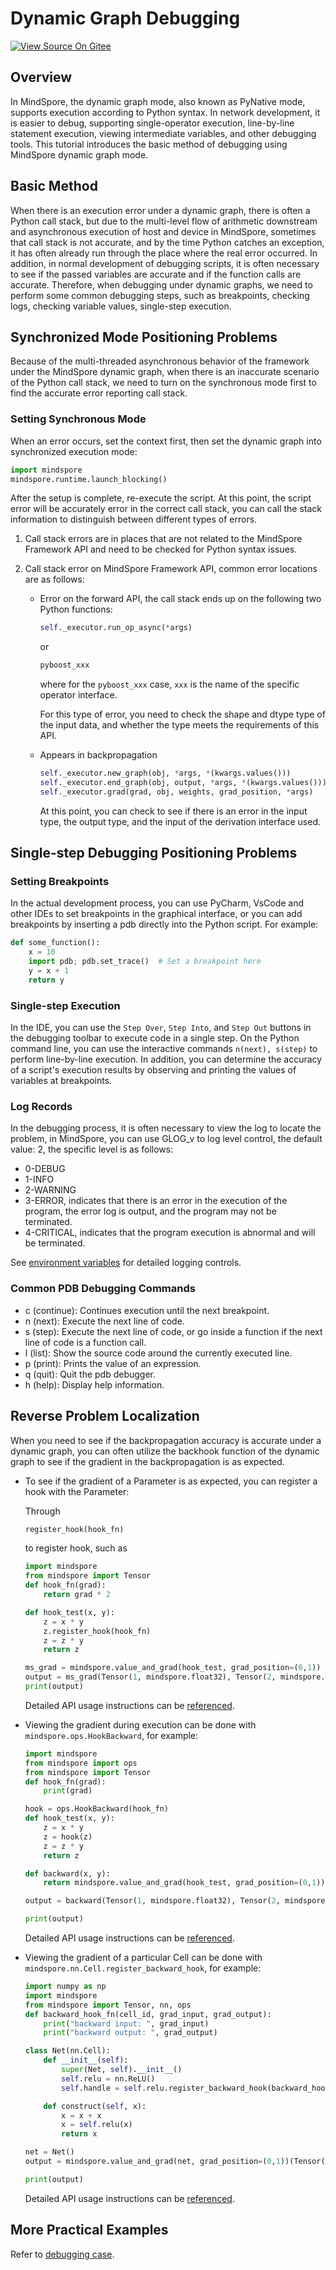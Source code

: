 # Dynamic Graph Debugging

[![View Source On Gitee](https://mindspore-website.obs.cn-north-4.myhuaweicloud.com/website-images/r2.6.0/resource/_static/logo_source_en.svg)](https://gitee.com/mindspore/docs/blob/r2.6.0/tutorials/source_en/debug/pynative.md)

## Overview

In MindSpore, the dynamic graph mode, also known as PyNative mode, supports execution according to Python syntax. In network development, it is easier to debug, supporting single-operator execution, line-by-line statement execution, viewing intermediate variables, and other debugging tools. This tutorial introduces the basic method of debugging using MindSpore dynamic graph mode.

## Basic Method

When there is an execution error under a dynamic graph, there is often a Python call stack, but due to the multi-level flow of arithmetic downstream and asynchronous execution of host and device in MindSpore, sometimes that call stack is not accurate, and by the time Python catches an exception, it has often already run through the place where the real error occurred. In addition, in normal development of debugging scripts, it is often necessary to see if the passed variables are accurate and if the function calls are accurate. Therefore, when debugging under dynamic graphs, we need to perform some common debugging steps, such as breakpoints, checking logs, checking variable values, single-step execution.

## Synchronized Mode Positioning Problems

Because of the multi-threaded asynchronous behavior of the framework under the MindSpore dynamic graph, when there is an inaccurate scenario of the Python call stack, we need to turn on the synchronous mode first to find the accurate error reporting call stack.

### Setting Synchronous Mode

When an error occurs, set the context first, then set the dynamic graph into synchronized execution mode:

```python
import mindspore
mindspore.runtime.launch_blocking()
```

After the setup is complete, re-execute the script. At this point, the script error will be accurately error in the correct call stack, you can call the stack information to distinguish between different types of errors.

1. Call stack errors are in places that are not related to the MindSpore Framework API and need to be checked for Python syntax issues.
2. Call stack error on MindSpore Framework API, common error locations are as follows:

   - Error on the forward API, the call stack ends up on the following two Python functions:

     ```python
     self._executor.run_op_async(*args)
     ```

     or

     ```python
     pyboost_xxx
     ```

     where for the `pyboost_xxx` case, `xxx` is the name of the specific operator interface.

     For this type of error, you need to check the shape and dtype type of the input data, and whether the type meets the requirements of this API.

   - Appears in backpropagation

     ```python
     self._executor.new_graph(obj, *args, *(kwargs.values()))
     self._executor.end_graph(obj, output, *args, *(kwargs.values()))
     self._executor.grad(grad, obj, weights, grad_position, *args)
     ```

     At this point, you can check to see if there is an error in the input type, the output type, and the input of the derivation interface used.

## Single-step Debugging Positioning Problems

### Setting Breakpoints

In the actual development process, you can use PyCharm, VsCode and other IDEs to set breakpoints in the graphical interface, or you can add breakpoints by inserting a pdb directly into the Python script. For example:

```python
def some_function():
    x = 10
    import pdb; pdb.set_trace()  # Set a breakpoint here
    y = x + 1
    return y
```

### Single-step Execution

In the IDE, you can use the `Step Over`, `Step Into`, and `Step Out` buttons in the debugging toolbar to execute code in a single step. On the Python command line, you can use the interactive commands `n(next), s(step)` to perform line-by-line execution. In addition, you can determine the accuracy of a script's execution results by observing and printing the values of variables at breakpoints.

### Log Records

In the debugging process, it is often necessary to view the log to locate the problem, in MindSpore, you can use GLOG_v to log level control, the default value: 2, the specific level is as follows:

- 0-DEBUG
- 1-INFO
- 2-WARNING
- 3-ERROR, indicates that there is an error in the execution of the program, the error log is output, and the program may not be terminated.
- 4-CRITICAL, indicates that the program execution is abnormal and will be terminated.

See [environment variables](https://www.mindspore.cn/docs/en/r2.6.0/api_python/env_var_list.html#log) for detailed logging controls.

### Common PDB Debugging Commands

- c (continue): Continues execution until the next breakpoint.
- n (next): Execute the next line of code.
- s (step): Execute the next line of code, or go inside a function if the next line of code is a function call.
- l (list): Show the source code around the currently executed line.
- p (print): Prints the value of an expression.
- q (quit): Quit the pdb debugger.
- h (help): Display help information.

## Reverse Problem Localization

When you need to see if the backpropagation accuracy is accurate under a dynamic graph, you can often utilize the backhook function of the dynamic graph to see if the gradient in the backpropagation is as expected.

- To see if the gradient of a Parameter is as expected, you can register a hook with the Parameter:

  Through

  ```python
  register_hook(hook_fn)
  ```

  to register hook, such as

  ```python
  import mindspore
  from mindspore import Tensor
  def hook_fn(grad):
      return grad * 2

  def hook_test(x, y):
      z = x * y
      z.register_hook(hook_fn)
      z = z * y
      return z

  ms_grad = mindspore.value_and_grad(hook_test, grad_position=(0,1))
  output = ms_grad(Tensor(1, mindspore.float32), Tensor(2, mindspore.float32))
  print(output)
  ```

  Detailed API usage instructions can be [referenced](https://www.mindspore.cn/docs/en/r2.6.0/api_python/mindspore/Tensor/mindspore.Tensor.register_hook.html#mindspore.Tensor.register_hook).

- Viewing the gradient during execution can be done with `mindspore.ops.HookBackward`, for example:

  ```python
  import mindspore
  from mindspore import ops
  from mindspore import Tensor
  def hook_fn(grad):
      print(grad)

  hook = ops.HookBackward(hook_fn)
  def hook_test(x, y):
      z = x * y
      z = hook(z)
      z = z * y
      return z

  def backward(x, y):
      return mindspore.value_and_grad(hook_test, grad_position=(0,1))(x, y)

  output = backward(Tensor(1, mindspore.float32), Tensor(2, mindspore.float32))

  print(output)
  ```

  Detailed API usage instructions can be [referenced](https://www.mindspore.cn/docs/en/r2.6.0/api_python/ops/mindspore.ops.HookBackward.html).

- Viewing the gradient of a particular Cell can be done with `mindspore.nn.Cell.register_backward_hook`, for example:

  ```python
  import numpy as np
  import mindspore
  from mindspore import Tensor, nn, ops
  def backward_hook_fn(cell_id, grad_input, grad_output):
      print("backward input: ", grad_input)
      print("backward output: ", grad_output)

  class Net(nn.Cell):
      def __init__(self):
          super(Net, self).__init__()
          self.relu = nn.ReLU()
          self.handle = self.relu.register_backward_hook(backward_hook_fn)

      def construct(self, x):
          x = x + x
          x = self.relu(x)
          return x

  net = Net()
  output = mindspore.value_and_grad(net, grad_position=(0,1))(Tensor(np.ones([1]).astype(np.float32)))

  print(output)
  ```

  Detailed API usage instructions can be [referenced](https://www.mindspore.cn/docs/en/r2.6.0/api_python/nn/mindspore.nn.Cell.html#mindspore.nn.Cell.register_backward_hook).

## More Practical Examples

Refer to [debugging case](https://www.hiascend.com/developer/blog/details/0229108045633055169).